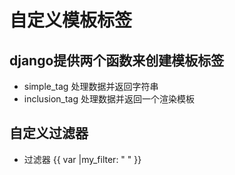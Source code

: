 # 自定义模板标签
## django提供两个函数来创建模板标签

* simple_tag 处理数据并返回字符串
* inclusion_tag 处理数据并返回一个渲染模板

## 自定义过滤器
* 过滤器 {{ var |my_filter: " " }}





